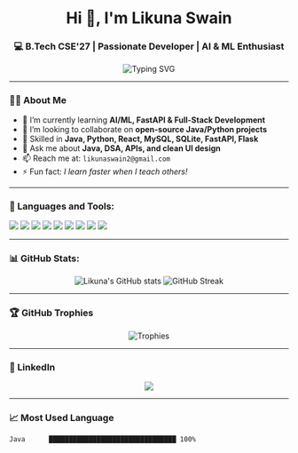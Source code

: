 <h1 align="center">Hi 👋, I'm Likuna Swain</h1>
<h3 align="center">💻 B.Tech CSE'27 | Passionate Developer | AI & ML Enthusiast</h3>

<p align="center">
  <img src="https://readme-typing-svg.herokuapp.com?font=Fira+Code&size=22&pause=1000&center=true&vCenter=true&width=435&lines=I'm+a+Developer+from+India!;Love+to+build+Cool+Projects.;Learning+AI+%26+ML+daily!" alt="Typing SVG" />
</p>

---

### 🙋‍♀️ About Me
- 🌱 I’m currently learning **AI/ML, FastAPI & Full-Stack Development**
- 👯 I’m looking to collaborate on **open-source Java/Python projects**
- 🧠 Skilled in **Java, Python, React, MySQL, SQLite, FastAPI, Flask**
- 💬 Ask me about **Java, DSA, APIs, and clean UI design**
- 📫 Reach me at: `likunaswain2@gmail.com`
- ⚡ Fun fact: *I learn faster when I teach others!*

---

### 🔧 Languages and Tools:
<p>
  <img src="https://img.shields.io/badge/Java-ED8B00?style=for-the-badge&logo=java&logoColor=white"/>
  <img src="https://img.shields.io/badge/Python-3776AB?style=for-the-badge&logo=python&logoColor=white"/>
  <img src="https://img.shields.io/badge/React-20232A?style=for-the-badge&logo=react&logoColor=61DAFB"/>
  <img src="https://img.shields.io/badge/FastAPI-005571?style=for-the-badge&logo=fastapi"/>
  <img src="https://img.shields.io/badge/Flask-000000?style=for-the-badge&logo=flask"/>
  <img src="https://img.shields.io/badge/MySQL-4479A1?style=for-the-badge&logo=mysql&logoColor=white"/>
  <img src="https://img.shields.io/badge/SQLite-07405E?style=for-the-badge&logo=sqlite&logoColor=white"/>
  <img src="https://img.shields.io/badge/GitHub-100000?style=for-the-badge&logo=github&logoColor=white"/>
  <img src="https://img.shields.io/badge/VSCode-007ACC?style=for-the-badge&logo=visual-studio-code&logoColor=white"/>
</p>

---

### 📊 GitHub Stats:
<p align="center">
  <img src="https://github-readme-stats.vercel.app/api?username=likunaswain&show_icons=true&theme=radical" alt="Likuna's GitHub stats"/>
  <img src="https://github-readme-streak-stats.herokuapp.com/?user=likunaswain&theme=radical" alt="GitHub Streak"/>
</p>

---

### 🏆 GitHub Trophies
<p align="center">
  <img src="https://github-profile-trophy.vercel.app/?username=likunaswain&theme=radical&row=2&column=4" alt="Trophies"/>
</p>

---

### 📌 LinkedIn
<p align="center">
  <a href="https://www.linkedin.com/in/likuna-swain-b25208346/" target="_blank">
    <img src="https://img.shields.io/badge/Likuna%20Swain-0077B5?style=for-the-badge&logo=linkedin&logoColor=white"/>
  </a>
</p>

---

### 📈 Most Used Language
```text
Java      ████████████████████████████████ 100%
